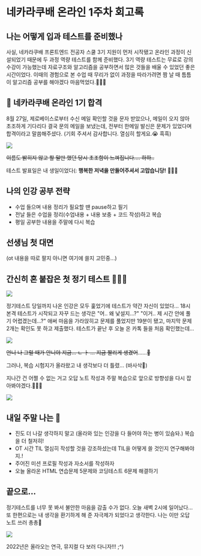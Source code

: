 # 네카라쿠배 온라인 1주차 회고록

## 나는 어떻게 입과 테스트를 준비했나

사실, 네카라쿠배 프론트엔드 전공자 스쿨 3기 지원이 먼저 시작됐고 온라인 과정이 신설되었기 때문에 두 과정 역량 테스트를 함께 준비했다. 3기 역량 테스트는 무료로 강의 수강이 가능했는데 자료구조와 알고리즘을 공부하면서 많은 것들을 배울 수 있었던 좋은 시간이었다. 이때의 경험으로 본 수업 때 무리가 없이 과정을 따라가려면 짬 날 때 틈틈이 알고리즘 공부를 해야겠다 마음먹었다.👨🏻‍💻

## 🎉 네카라쿠배 온라인 1기 합격

8월 27일, 제로베이스로부터 수신 메일 확인할 것을 문자 받았으나, 메일이 오지 않아 초조하게 기다리다 결국 문의 메일을 보냈는데, 전부터 한메일 발신은 문제가 있었다며 합격이라고 말씀해주셨다. (기회 주셔서 감사합니다. 열심히 할게요.😭 흑흑)

![](./images/mailnn.png)

~~이름도 밝히지 않고 할 말만 했던 당시 초조함이 느껴집니다.... 하하..~~

테스트 발표일은 내 생일이었다(: **행복한 저녁을 만들어주셔서 고맙습니당!** 🙋🏻‍♀️

## 나의 인강 공부 전략

- 수업 들으며 내용 정리가 필요할 땐 pause하고 필기
- 전날 들은 수업을 정리(수업내용 + 내용 보충 + 코드 작성)하고 복습
- 평일 공부한 내용을 주말에 다시 복습

## 선생님 첫 대면

(ot 내용을 따로 팔지 아니면 여기에 쓸지 고민중...)

## 간신히 혼 붙잡은 첫 정기 테스트 🧎🏻‍♀️

![](./images/image.png)

정기테스트 당일까지 나온 인강은 모두 훑었기에 테스트가 약간 자신이 있었다... 18시 본격 테스트가 시작되고 자꾸 드는 생각은 "어.. 왜 낯설지...?" "이거.. 제 시간 안에 풀기 어렵겠는데...?" 애써 마음을 가라앉히고 문제를 풀었지만 19분이 됐고, 마지막 문제 2개는 확인도 못 하고 제출했다. 테스트가 끝난 후 오늘 온 카톡 들을 처음 확인했는데...

![](./images/KakaoTalk_20210903_183346780.jpg)

~~언니 나 그럴 때가 안니야 지금... ㄴ ㅏ ... 지금 짤리게 생겼어~~......~~🥲~~

그러나, 복습 시험지가 올라왔고 내 생각보다 더 틀렸... (바사삭🍗)

지나간 건 어쩔 수 없는 거고 오답 노트 작성과 주말 복습으로 앞으로 방향성을 다시 잡아봐야겠다.🏃🏻‍♂️

![](./images/K-9.jpg)

## 내일 주말 나는 🧐

- 진도 더 나갈 생각하지 말고 (올라와 있는 인강을 다 들어야 하는 병이 있슴돠.) 복습을 더 철저히!
- OT 시간 TIL 열심히 작성할 것을 강조하셨는데 TIL을 어떻게 쓸 것인지 연구해봐야지.!
- 주어진 미션 프로필 작성과 자소서를 작성하자
- 오늘 올라온 HTML 연습문제 5문제와 코딩테스트 6문제 해결하기

## 끝으로...

정기테스트를 너무 못 봐서 불안한 마음을 감출 수가 없다. 오늘 새벽 2시에 일어났다... 또 한편으로는 내 생각을 환기하게 해 준 자극제가 되었다고 생각한다. 나는 이만 오답 노트 쓰러 총총🐤

![](./images/KakaoTalk_20210903_183552377.jpg)

2022년은 올라오는 연극, 뮤지컬 다 보러 다니자!!! ;^)
